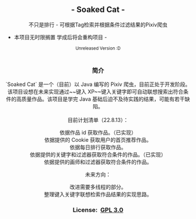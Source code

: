 <!--suppress HtmlDeprecatedAttribute -->
<div align="center">
<h2>- Soaked  Cat -</h2>
不只是排行 - 可根据Tag检索并根据条件过滤结果的Pixiv爬虫
</div>

- 本项目无时限搁置 学成后将会重构项目 - 

<div align="center">
<small>Unreleased Version :D</small>
</div>
<br>
<div align="center">
<h3>简介</h3>
`Soaked Cat` 是一个（目前）以 Java 编写的 Pixiv 爬虫，目前正处于开发阶段。该项目设想在未来实现通过~~键入 XP~~键入关键字即可自动联想搜索出符合条件的高质量作品。该项目是学完 Java 基础后迫不及待实践的结果，可能有若干缺陷。
<br><br>
目前计划清单（22.8.13）：

依据作品 id 获取作品。（已实现）<br>
依据提供的 Cookie 获取用户的首页推荐作品。<br>
依据每日排行获取作品。<br>
依据提供的关键字和过滤器获取符合条件的作品。（已实现）<br>
依据提供的画师和过滤器获取符合条件的作品。<br>

未来方向：

改进需要多线程的部分。<br>
整理键入关键字联想检索作品结果的实现思路。<br>
</div>

<div align="center">
<h3>License:&nbsp&nbsp<a href=".\LICENSE">GPL 3.0</a><h3>
</div>

